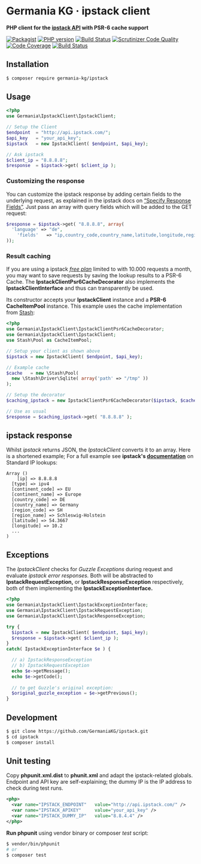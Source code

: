 # Germania KG · ipstack client

**PHP client for the [ipstack API](https://ipstack.com/) with PSR-6 cache support**

[![Packagist](https://img.shields.io/packagist/v/germania-kg/ipstack.svg?style=flat)](https://packagist.org/packages/germania-kg/ipstack)
[![PHP version](https://img.shields.io/packagist/php-v/germania-kg/ipstack.svg)](https://packagist.org/packages/germania-kg/ipstack)
[![Build Status](https://img.shields.io/travis/GermaniaKG/ipstack.svg?label=Travis%20CI)](https://travis-ci.org/GermaniaKG/ipstack)
[![Scrutinizer Code Quality](https://scrutinizer-ci.com/g/GermaniaKG/ipstack/badges/quality-score.png?b=master)](https://scrutinizer-ci.com/g/GermaniaKG/ipstack/?branch=master)
[![Code Coverage](https://scrutinizer-ci.com/g/GermaniaKG/ipstack/badges/coverage.png?b=master)](https://scrutinizer-ci.com/g/GermaniaKG/ipstack/?branch=master)
[![Build Status](https://scrutinizer-ci.com/g/GermaniaKG/ipstack/badges/build.png?b=master)](https://scrutinizer-ci.com/g/GermaniaKG/ipstack/build-status/master)

## Installation

```bash
$ composer require germania-kg/ipstack
```



## Usage

```php
<?php
use Germania\IpstackClient\IpstackClient;

// Setup the Client
$endpoint  = "http://api.ipstack.com/";
$api_key   = "your_api_key";
$ipstack   = new IpstackClient( $endpoint, $api_key);

// Ask ipstack
$client_ip = "8.8.8.8";
$response  = $ipstack->get( $client_ip );
```

### Customizing the response

You can customize the ipstack response by adding certain fields to the underlying request, as explained in the ipstack docs on [“Specify Response Fields”](https://ipstack.com/documentation#fields). Just pass an array with query fields which will be added to the GET request:

```php
$response = $ipstack->get( "8.8.8.8", array(
  'language' => "de",
	'fields'   => "ip,country_code,country_name,latitude,longitude,region_name"
));
```

### Result caching

If you are using a ipstack [*free plan*](https://ipstack.com/plan) limited to with 10.000 requests a month, you may want to save requests by saving the lookup results to a PSR-6 Cache. The **IpstackClientPsr6CacheDecorator** also implements the **IpstackClientInterface** and thus can transparently be used.

Its constructor accepts your **IpstackClient** instance and a **PSR-6 CacheItemPool** instance. This example uses the cache implementation from [Stash](http://www.stashphp.com/):

```php
<?php
use Germania\IpstackClient\IpstackClientPsr6CacheDecorator;
use Germania\IpstackClient\IpstackClient;
use Stash\Pool as CacheItemPool;

// Setup your client as shown above
$ipstack = new IpstackClient( $endpoint, $api_key);

// Example cache 
$cache   = new \Stash\Pool(
  new \Stash\Driver\Sqlite( array('path' => "/tmp" ))
);

// Setup the decorator
$caching_ipstack = new IpstackClientPsr6CacheDecorator($ipstack, $cache);

// Use as usual
$response = $caching_ipstack->get( "8.8.8.8" );
```





## ipstack response

Whilst *ipstack* returns JSON, the *IpstackClient* converts it to an array. Here is a shortened example; For a full example see **ipstack's [documentation](https://ipstack.com/documentation#standard)** on Standard IP lookups: 

    Array ()
    	[ip] => 8.8.8.8
      [type] => ipv4
      [continent_code] => EU
      [continent_name] => Europe
      [country_code] => DE
      [country_name] => Germany
      [region_code] => SH
      [region_name] => Schleswig-Holstein
      [latitude] => 54.3667
      [longitude] => 10.2
      ...
    )



## Exceptions

The *IpstackClient* checks for *Guzzle Exceptions* during request and evaluate *ipstack error responses.* Both will be abstracted to **IpstackRequestException,** or **IpstackResponseException** respectively, both of them  implementing the **IpstackExceptionInterface.**

```php
<?php
use Germania\IpstackClient\IpstackExceptionInterface;
use Germania\IpstackClient\IpstackRequestException;
use Germania\IpstackClient\IpstackResponseException;

try {
  $ipstack = new IpstackClient( $endpoint, $api_key);
  $response = $ipstack->get( $client_ip );
}
catch( IpstackExceptionInterface $e ) {

  // a) IpstackResponseException
  // b) IpstackRequestException 
  echo $e->getMessage();
  echo $e->getCode();  
  
  // to get Guzzle's original exception:
  $original_guzzle_exception = $e->getPrevious();
}
```





## Development

```bash
$ git clone https://github.com/GermaniaKG/ipstack.git
$ cd ipstack
$ composer install
```



## Unit testing

Copy **phpunit.xml.dist** to **phunit.xml** and adapt the ipstack-related globals. Endpoint and API key are self-explaining; the dummy IP is the IP address to check during test runs. 

```xml
<php>
  <var name="IPSTACK_ENDPOINT"   value="http://api.ipstack.com/" />
  <var name="IPSTACK_APIKEY"     value="your_api_key" />
  <var name="IPSTACK_DUMMY_IP"   value="8.8.4.4" />
</php>
```

**Run phpunit** using vendor binary or composer *test* script:

```bash
$ vendor/bin/phpunit
# or
$ composer test
```

